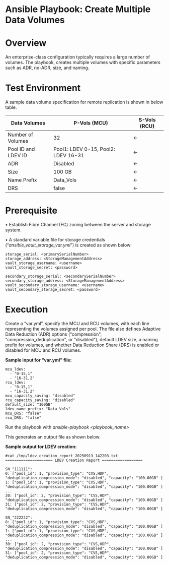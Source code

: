 # Ansible Playbook: Create Multiple Data Volumes
# Overview
An enterprise-class configuration typically requires a large number of volumes. The playbook, creates multiple volumes with specific parameters such as ADR, no-ADR, size, and naming.

# Test Environment
A sample data volume specification for remote replication is shown in below table.

| Data Volumes | P-Vols (MCU) | S-Vols (RCU) |
|---|---|---|
| Number of Volumes | 32 | <- |
| Pool ID and LDEV ID | Pool1: LDEV 0-15, Pool2: LDEV 16-31 | <-|
| ADR | Disabled | <- |
| Size | 100 GB | <- |
| Name Prefix | Data_Vols | <-|
| DRS | false | <- |


# Prerequisite
•	Establish Fibre Channel (FC) zoning between the server and storage system.

•	A standard variable file for storage credentials (“_ansible_vault_storage_var.yml_”) is created as shown below:

```
storage_serial: <primarySerialNumber>
storage_address: <StorageManagementAddress>
vault_storage_username: <username>
vault_storage_secret: <password>

secondary_storage_serial: <secondarySerialNumber>
secondary_storage_address: <StorageManagementAddress> 
vault_secondary_storage_username: <username>
vault_secondary_storage_secret: <password>
```
# Execution   
Create a “var.yml”, specify the MCU and RCU volumes, with each line representing the volumes assigned per pool. The file also defines Adaptive Data Reduction (ADR) options ("compression", "compression_deduplication", or "disabled"), default LDEV size, a naming prefix for volumes, and whether Data Reduction Share (DRS) is enabled or disabled for MCU and RCU volumes.


**Sample input for “var.yml” file:**
```
mcu_ldev:
  - "0-15,1"
  - "16-31,2"
rcu_ldev:
  - "0-15,1"
  - "16-31,2"
mcu_capacity_saving: "disabled"
rcu_capacity_saving: "disabled"
default_size: "100GB"
ldev_name_prefix: "Data_Vols"
mcu_DRS: "false"
rcu_DRS: "false"

```

Run the playbook with _ansible-playbook <playbook_name>_

This generates an output file as shown below.

**Sample output for LDEV creation:**
```
#cat /tmp/ldev_creation_report_20250913_142203.txt 
===================== LDEV Creation Report ==================

SN_"111111":
0: ["pool_id": 1, "provision_type": "CVS,HDP", "deduplication_compression_mode": "disabled", "capacity": "100.00GB" ]
1: ["pool_id": 1, "provision_type": "CVS,HDP", "deduplication_compression_mode": "disabled", "capacity": "100.00GB" ]
...
30: ["pool_id": 2, "provision_type": "CVS,HDP", "deduplication_compression_mode": "disabled", "capacity": "100.00GB" ]
31: ["pool_id": 2, "provision_type": "CVS,HDP", "deduplication_compression_mode": "disabled", "capacity": "100.00GB" ]

SN_"222222":
0: ["pool_id": 1, "provision_type": "CVS,HDP", "deduplication_compression_mode": "disabled", "capacity": "100.00GB" ]
1: ["pool_id": 1, "provision_type": "CVS,HDP", "deduplication_compression_mode": "disabled", "capacity": "100.00GB" ]
...
30: ["pool_id": 2, "provision_type": "CVS,HDP", "deduplication_compression_mode": "disabled", "capacity": "100.00GB" ]
31: ["pool_id": 2, "provision_type": "CVS,HDP", "deduplication_compression_mode": "disabled", "capacity": "100.00GB" ]
```

